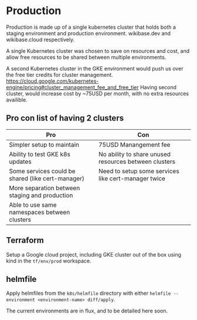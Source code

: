 # Production

Production is made up of a single kubernetes cluster that holds both a staging environment and production environment.
wikibase.dev and wikibase.cloud respectively.

A single Kubernetes cluster was chosen to save on resources and cost, and allow free resources to be shared between multiple environments.

A second Kubernetes cluster in the GKE environment would push us over the free tier credits for cluster management.
https://cloud.google.com/kubernetes-engine/pricing#cluster_management_fee_and_free_tier
Having second cluster, would increase cost by ~75USD per month, with no extra resources availible.

## Pro con list of having 2 clusters

| Pro                   | Con                   |
| --------------------- | --------------------- |
| Simpler setup to maintain                 | 75USD Manangement fee |
| Ability to test GKE k8s updates | No ability to share unused resources between clusters |
| Some services could be shared (like cert-manager) | Need to setup some services like cert-manager twice |
| More separation between staging and production | |
| Able to use same namespaces between clusters | |

## Terraform

Setup a Google cloud project, including GKE cluster out of the box using kind in the `tf/env/prod` workspace.

## helmfile

Apply helmfiles from the `k8s/helmfile` directory with either `helmfile --environment <environment-name> diff/apply`.

The current environments are in flux, and to be detailed here soon.